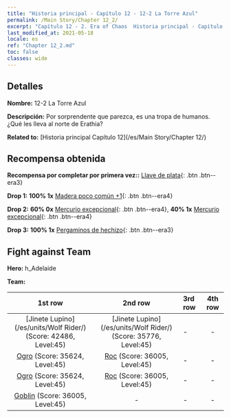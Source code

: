 ```yaml
---
title: "Historia principal - Capítulo 12 - 12-2 La Torre Azul"
permalink: /Main Story/Chapter 12_2/
excerpt: "Capítulo 12 - 2. Era of Chaos  Historia principal - Capítulo 12_2. 12-2 La Torre Azul"
last_modified_at: 2021-05-18
locale: es
ref: "Chapter 12_2.md"
toc: false
classes: wide
---
```


## Detalles

 **Nombre:** 12-2 La Torre Azul

 **Descripción:** Por sorprendente que parezca, es una tropa de humanos. ¿Qué les lleva al norte de Erathia?

 **Related to:** [Historia principal Capítulo 12](/es/Main Story/Chapter 12/)

## Recompensa obtenida

 **Recompensa por completar por primera vez::** [Llave de plata](/ItemsES/con_693/){: .btn .btn--era3}

 **Drop 1:** **100% 1x** [Madera poco común +1](/ItemsES/mat_41/){: .btn .btn--era4}

 **Drop 2:** **60% 0x** [Mercurio excepcional](/ItemsES/mat_35/){: .btn .btn--era4}, **40% 1x** [Mercurio excepcional](/ItemsES/mat_35/){: .btn .btn--era4}

 **Drop 3:** **100% 1x** [Pergaminos de hechizo](/ItemsES/con_694/){: .btn .btn--era3}


## Fight against Team
 **Hero:** h_Adelaide

 **Team:**


  | 1st row | 2nd row | 3rd row | 4th row |
  |:----:|:----:|:----|:----:|
  | [Jinete Lupino](/es/units/Wolf Rider/) (Score: 42486, Level:45)  | [Jinete Lupino](/es/units/Wolf Rider/) (Score: 35776, Level:45)  | - | - |
  | [Ogro](/es/units/Ogre/) (Score: 35624, Level:45)  | [Roc](/es/units/Roc/) (Score: 36005, Level:45)  | - | - |
  | [Ogro](/es/units/Ogre/) (Score: 35624, Level:45)  | [Roc](/es/units/Roc/) (Score: 36005, Level:45)  | - | - |
  | [Goblin](/es/units/Goblin/) (Score: 36005, Level:45)  | - | - | - |


